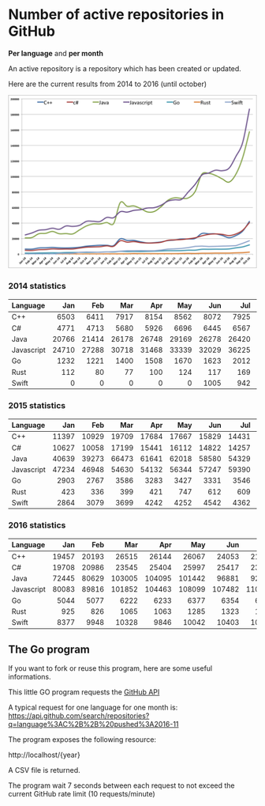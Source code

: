 # Number of active repositories in GitHub

**Per language** and **per month**

An active repository is a repository which has been created or updated.
 
Here are the current results from 2014 to 2016 (until october)

![Statistiques](statsv11.png)

### 2014 statistics

| Language   | Jan   | Feb   | Mar   | Apr   | May   | Jun   | Jul   | Aug   | Sep   | Oct   | Nov   | Dec   |
| :---       |  ---: |  ---: |  ---: |  ---: |  ---: |  ---: |  ---: |  ---: |  ---: |  ---: |  ---: |  ---: |
| C++        |  6503 |  6411 |  7917 |  8154 |  8562 |  8072 |  7925 |  8163 |  8836 | 10216 | 10868 | 11422 |
| C#         |  4771 |  4713 |  5680 |  5926 |  6696 |  6445 |  6567 |  6633 |  7795 |  8916 |  9217 |  9576 |
| Java       | 20766 | 21414 | 26178 | 26748 | 29169 | 26278 | 26420 | 26041 | 31238 | 36233 | 38825 | 38814 |
| Javascript | 24710 | 27288 | 30718 | 31468 | 33339 | 32029 | 36225 | 35706 | 37123 | 42169 | 42299 | 42081 |
| Go         |  1232 |  1221 |  1400 |  1508 |  1670 |  1623 |  2012 |  2088 |  2204 |  2190 |  2283 |  2528 |
| Rust       |   112 |    80 |    77 |   100 |   124 |   117 |   169 |   185 |   146 |   238 |   303 |   313 |
| Swift      |     0 |     0 |     0 |     0 |     0 |  1005 |   942 |  1077 |  2343 |  2777 |  2512 |  2344 |

### 2015 statistics

| Language   | Jan   | Feb   | Mar   | Apr   | May   | Jun   | Jul   | Aug   | Sep   | Oct   | Nov   | Dec   |
| :---       |  ---: |  ---: |  ---: |  ---: |  ---: |  ---: |  ---: |  ---: |  ---: |  ---: |  ---: |  ---: |
| C++        | 11397 | 10929 | 19709 | 17684 | 17667 | 15829 | 14431 | 14771 | 15716 | 17459 | 18162 | 19497 |
| C#         | 10627 | 10058 | 17199 | 15441 | 16112 | 14822 | 14257 | 14418 | 15281 | 17759 | 18313 | 18731 |
| Java       | 40639 | 39273 | 66473 | 61641 | 62018 | 58580 | 54329 | 54980 | 61126 | 69324 | 72593 | 71850 |
| Javascript | 47234 | 46948 | 54630 | 54132 | 56344 | 57247 | 59390 | 59881 | 63032 | 68212 | 69975 | 70520 |
| Go         |  2903 |  2767 |  3586 |  3283 |  3427 |  3331 |  3546 |  3762 |  4118 |  4417 |  4418 |  4547 |
| Rust       |   423 |   336 |   399 |   421 |   747 |   612 |   609 |   592 |   616 |   600 |   625 |   717 |
| Swift      |  2864 |  3079 |  3699 |  4242 |  4252 |  4542 |  4362 |  4376 |  5256 |  6511 |  6753 |  7366 |

### 2016 statistics

| Language   | Jan   | Feb   | Mar    | Apr    | May    | Jun    | Jul    | Aug    | Sep    | Oct    | Nov    | Dec    |
| :---       |  ---: |  ---: |   ---: |   ---: |   ---: |   ---: |   ---: |   ---: |   ---: |   ---: |   ---: |   ---: |
| C++        | 19457 | 20193 |  26515 |  26144 |  26067 |  24053 |  21107 |  23883 |  29582 |  42153 |        |        |
| C#         | 19708 | 20986 |  23545 |  25404 |  25997 |  25417 |  23844 |  25884 |  30700 |  40536 |        |        |
| Java       | 72445 | 80629 | 103005 | 104095 | 101442 |  96881 |  92797 | 102902 | 124221 | 157682 |        |        |
| Javascript | 80083 | 89816 | 101852 | 104463 | 108099 | 107482 | 110806 | 125817 | 143704 | 186834 |        |        |
| Go         |  5044 |  5077 |   6222 |   6233 |   6377 |   6354 |   6692 |   8076 |   9309 |  11895 |        |        |
| Rust       |   925 |   826 |   1065 |   1063 |   1285 |   1323 |   1285 |   1568 |   1755 |   2495 |        |        |
| Swift      |  8377 |  9948 |  10328 |   9846 |  10042 |  10403 |  10474 |  10832 |  13832 |  13832 |        |        |

## The Go program

If you want to fork or reuse this program, here are some useful informations.

This little GO program requests the
[GitHub API](https://developer.github.com/v3/search/#search-repositories)

A typical request for one language for one month is:
https://api.github.com/search/repositories?q=language%3AC%2B%2B%20pushed%3A2016-11

The program exposes the following resource:

http://localhost/{year}

A CSV file is returned.

The program wait 7 seconds between each request to not exceed the current GitHub rate limit (10 requests/minute)
